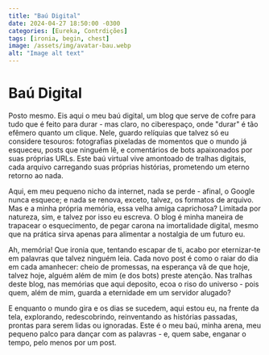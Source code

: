 ```yaml
---
title: "Baú Digital"
date: 2024-04-27 18:50:00 -0300
categories: [Eureka, Contrdições]
tags: [ironia, begin, chest]
image: /assets/img/avatar-bau.webp
alt: "Image alt text"
---
```


# Baú Digital

Posto mesmo. Eis aqui o meu baú digital, um blog que serve de cofre para tudo que é feito para durar - mas claro, no ciberespaço, onde "durar" é tão efêmero quanto um clique. Nele, guardo relíquias que talvez só eu considere tesouros: fotografias pixeladas de momentos que o mundo já esqueceu, posts que ninguém lê, e comentários de bots apaixonados por suas próprias URLs. Este baú virtual vive amontoado de tralhas digitais, cada arquivo carregando suas próprias histórias, prometendo um eterno retorno ao nada.

Aqui, em meu pequeno nicho da internet, nada se perde - afinal, o Google nunca esquece; e nada se renova, exceto, talvez, os formatos de arquivo. Mas e a minha própria memória, essa velha amiga caprichosa? Limitada por natureza, sim, e talvez por isso eu escreva. O blog é minha maneira de trapacear o esquecimento, de pegar carona na imortalidade digital, mesmo que na prática sirva apenas para alimentar a nostalgia de um futuro eu.

Ah, memória! Que ironia que, tentando escapar de ti, acabo por eternizar-te em palavras que talvez ninguém leia. Cada novo post é como o raiar do dia em cada amanhecer: cheio de promessas, na esperança vã de que hoje, talvez hoje, alguém além de mim (e dos bots) preste atenção. Nas tralhas deste blog, nas memórias que aqui deposito, ecoa o riso do universo - pois quem, além de mim, guarda a eternidade em um servidor alugado?

E enquanto o mundo gira e os dias se sucedem, aqui estou eu, na frente da tela, explorando, redescobrindo, reinventando as histórias passadas, prontas para serem lidas ou ignoradas. Este é o meu baú, minha arena, meu pequeno palco para dançar com as palavras - e, quem sabe, enganar o tempo, pelo menos por um post.
